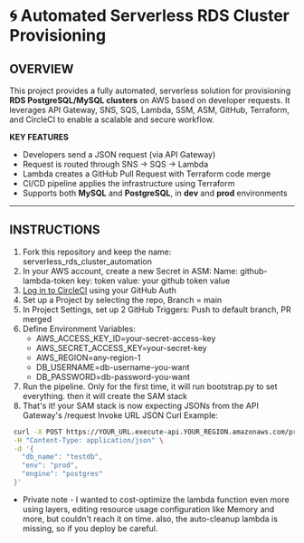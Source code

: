# 🌀 Automated Serverless RDS Cluster Provisioning

##  OVERVIEW

This project provides a fully automated, serverless solution for provisioning **RDS PostgreSQL/MySQL clusters** on AWS based on developer requests. It leverages API Gateway, SNS, SQS, Lambda, SSM, ASM, GitHub, Terraform, and CircleCI to enable a scalable and secure workflow.

**KEY FEATURES**
- Developers send a JSON request (via API Gateway)
- Request is routed through SNS → SQS → Lambda
- Lambda creates a GitHub Pull Request with Terraform code merge
- CI/CD pipeline applies the infrastructure using Terraform
- Supports both **MySQL** and **PostgreSQL**, in **dev** and **prod** environments

---

##  INSTRUCTIONS

1. Fork this repository and keep the name: serverless_rds_cluster_automation
2. In your AWS account, create a new Secret in ASM:
    Name: github-lambda-token
    key: token
    value: your github token value
2. [Log in to CircleCI](https://circleci.com/vcs-authorize) using your GitHub Auth
3. Set up a Project by selecting the repo, Branch = main
4. In Project Settings, set up 2 GitHub Triggers: Push to default branch, PR merged
4. Define Environment Variables:
   - AWS_ACCESS_KEY_ID=your-secret-access-key
   - AWS_SECRET_ACCESS_KEY=your-secret-key
   - AWS_REGION=any-region-1
   - DB_USERNAME=db-username-you-want
   - DB_PASSWORD=db-password-you-want
5. Run the pipeline. Only for the first time, it will run bootstrap.py to set everything. then it will create the SAM stack
6. That's it! your SAM stack is now expecting JSONs from the API Gateway's /request Invoke URL
    JSON Curl Example:
 ```bash
  curl -X POST https://YOUR_URL.execute-api.YOUR_REGION.amazonaws.com/provision/request \
  -H "Content-Type: application/json" \
  -d '{
    "db_name": "testdb",
    "env": "prod",
    "engine": "postgres"
  }'
```
* Private note - I wanted to cost-optimize the lambda function even more using layers, editing resource usage configuration like Memory and more, but couldn't reach it on time. also, the auto-cleanup lambda is missing, so if you deploy be careful.
